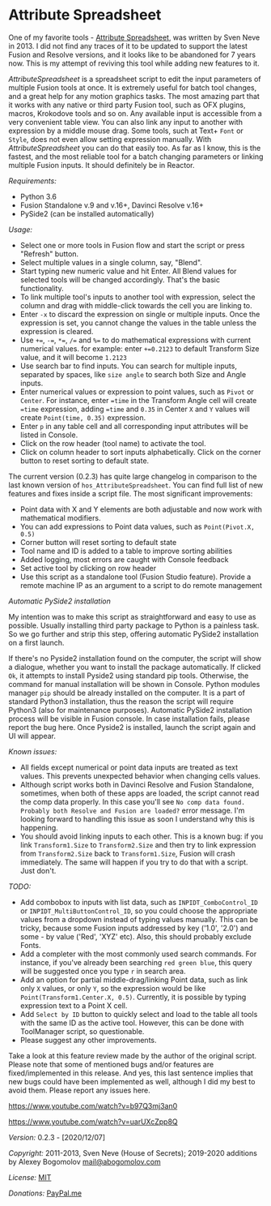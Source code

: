 # Attribute Spreadsheet

One of my favorite tools - [Attribute Spreadsheet](https://www.svenneve.com/?p=792), was written by Sven Neve in 2013. I did not find any traces of it to be updated to support the latest Fusion and Resolve versions, and it looks like to be abandoned for 7 years now. This is my attempt of reviving this tool while adding new features to it.

_AttributeSpreadsheet_ is a spreadsheet script to edit the input parameters of multiple Fusion tools at once. It is extremely useful for batch tool changes, and a great help for any motion graphics tasks. The most amazing part that it works with any native or third party Fusion tool, such as OFX plugins, macros, Krokodove tools and so on. Any available input is accessible from a very convenient table view. You can also  link any input to another with expression by a middle mouse drag. Some tools, such at Text+ `Font` or `Style`, does not even allow setting expression manually. With _AttributeSpreadsheet_ you can do that easily too. As far as I know, this is the fastest, and the most reliable tool for a batch changing parameters or linking multiple Fusion inputs. It should definitely be in Reactor.

*Requirements:*

* Python 3.6
* Fusion Standalone v.9 and v.16+, Davinci Resolve v.16+
* PySide2 (can be installed automatically)

*Usage:*

* Select one or more tools in Fusion flow and start the script or press "Refresh" button.
* Select multiple values in a single column, say, "Blend".
* Start typing new numeric value and hit Enter. All Blend values for selected tools will be changed accordingly. That's the basic functionality.
* To link multiple tool's inputs to another tool with expression, select the column and drag with middle-click towards the cell you are linking to. 
* Enter `-x` to discard the expression on single or multiple inputs. Once the expression is set, you cannot change the values in the table unless the expression is cleared.
* Use `+=`, `-=`, `*=`, `/=` and `%=` to do mathematical expressions with current numerical values. for example: enter `+=0.2123` to default Transform Size value, and it will become `1.2123`
* Use search bar to find inputs. You can search for multiple inputs, separated by spaces, like `size angle` to search both Size and Angle inputs.
* Enter numerical values or expression to point values, such as `Pivot` or `Center`. For instance, enter `=time` in the Transform Angle cell will create `=time` expression, adding `=time` and `0.35` in Center `X` and `Y` values will create `Point(time, 0.35)` expression.
* Enter `p` in any table cell and all corresponding input attributes will be listed in Console.
* Click on the row header (tool name) to activate the tool.
* Click on column header to sort inputs alphabetically. Click on the corner button to reset sorting to default state.

The current version (0.2.3) has quite large changelog in comparison to the last known version of `hos_AttributeSpreadsheet`. You can find full list of new features and fixes inside a script file. The most significant improvements:
    
* Point data with X and Y elements are both adjustable and now work with mathematical modifiers.
* You can add expressions to Point data values, such as `Point(Pivot.X, 0.5)`
* Corner button will reset sorting to default state
* Tool name and ID is added to a table to improve sorting abilities
* Added logging, most errors are caught with Console feedback
* Set active tool by clicking on row header
* Use this script as a standalone tool (Fusion Studio feature). Provide a remote machine IP as an argument to a script to do remote management

*Automatic PySide2 installation*

My intention was to make this script as straightforward and easy to use as possible. Usually installing third party package to Python is a painless task. So we go further and strip this step, offering automatic PySide2 installation on a first launch. 

If there's no Pyside2 installation found on the computer, the script will show a dialogue, whether you want to install the package automatically. If clicked `Ok`, it attempts to install Pyside2 using standard pip tools. Otherwise, the command for manual installation will be shown in Console. Python modules manager `pip` should be already installed on the computer. It is a part of standard Python3 installation, thus the reason the script will require Python3 (also for maintenance purposes). Automatic PySide2 installation process will be visible in Fusion console. In case installation fails, please report the bug here. Once Pyside2 is installed, launch the script again and UI will appear.

*Known issues:*

* All fields except numerical or point data inputs are treated as text values. This prevents unexpected behavior when changing cells values. 
* Although script works both in Davinci Resolve and Fusion Standalone, sometimes, when both of these apps are loaded, the script cannot read the comp data properly. In this case you'll see `No comp data found. Probably both Resolve and Fusion are loaded?` error message. I'm looking forward to handling this issue as soon I understand why this is happening.
* You should avoid linking inputs to each other. This is a known bug: if you link `Transform1.Size` to `Transform2.Size` and then try to link expression from `Transform2.Size` back to `Transform1.Size`, Fusion will crash immediately. The same will happen if you try to do that with a script. Just don't.

*TODO:*

* Add combobox to inputs with list data, such as `INPIDT_ComboControl_ID` or `INPIDT_MultiButtonControl_ID`, so you could choose the appropriate values from a dropdown instead of typing values manually. This can be tricky, because some Fusion inputs addressed by key ('1.0', '2.0') and some - by value ('Red', 'XYZ' etc). Also, this should probably exclude Fonts.
* Add a completer with the most commonly used search commands. For instance, if you've already been searching `red green blue`, this query will be suggested once you type `r` in search area.
* Add an option for partial middle-drag/linking Point data, such as link only `X` values, or only `Y`, so the expression would be like `Point(Transform1.Center.X, 0.5)`. Currently, it is possible by typing expression text to a Point X cell.
* Add `Select by ID` button to quickly select and load to the table all tools with the same ID as the active tool. However, this can be done with ToolManager script, so questionable.
* Please suggest any other improvements.

Take a look at this feature review made by the author of the original script. Please note that some of mentioned bugs and/or features are fixed/implemented in this release. And yes, this last sentence implies that new bugs could have been implemented as well, although I did my best to avoid them. Please report any issues here.

https://www.youtube.com/watch?v=b97Q3mj3an0

https://www.youtube.com/watch?v=uarUXcZpp8Q
  
*Version:* 0.2.3 - [2020/12/07]

*Copyright:* 2011-2013, Sven Neve (House of Secrets); 2019-2020 additions by Alexey Bogomolov [mail@abogomolov.com](mail@abogomolov.com)

*License:* [MIT](https://mit-license.org/)

*Donations:* [PayPal.me](https://paypal.me/aabogomolov/10usd)
